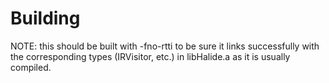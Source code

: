 # Building
NOTE: this should be built with -fno-rtti to be sure it links successfully with the corresponding types (IRVisitor, etc.) in libHalide.a as it is usually compiled.
